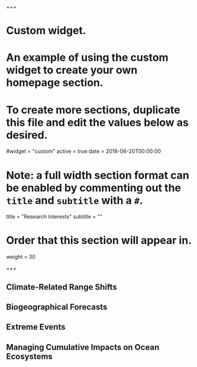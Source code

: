 +++
# Custom widget.
# An example of using the custom widget to create your own homepage section.
# To create more sections, duplicate this file and edit the values below as desired.
#widget = "custom"
active = true
date = 2018-06-20T00:00:00

# Note: a full width section format can be enabled by commenting out the `title` and `subtitle` with a `#`.
title = "Research Interests"
subtitle = ""

# Order that this section will appear in.
weight = 30

+++


## Climate-Related Range Shifts 

## Biogeographical Forecasts 


## Extreme Events 


## Managing Cumulative Impacts on Ocean Ecosystems


